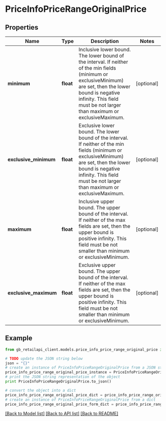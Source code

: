 # PriceInfoPriceRangeOriginalPrice


## Properties
Name | Type | Description | Notes
------------ | ------------- | ------------- | -------------
**minimum** | **float** | Inclusive lower bound. The lower bound of the interval. If neither of the min fields (minimum or exclusiveMinimum) are set, then the lower bound is negative infinity. This field must be not larger than maximum or exclusiveMaximum. | [optional] 
**exclusive_minimum** | **float** | Exclusive lower bound. The lower bound of the interval. If neither of the min fields (minimum or exclusiveMinimum) are set, then the lower bound is negative infinity. This field must be not larger than maximum or exclusiveMaximum. | [optional] 
**maximum** | **float** | Inclusive upper bound. The upper bound of the interval. If neither of the max fields are set, then the upper bound is positive infinity. This field must be not smaller than minimum or exclusiveMinimum. | [optional] 
**exclusive_maximum** | **float** | Exclusive upper bound. The upper bound of the interval. If neither of the max fields are set, then the upper bound is positive infinity. This field must be not smaller than minimum or exclusiveMinimum. | [optional] 

## Example

```python
from gb_retailapi_client.models.price_info_price_range_original_price import PriceInfoPriceRangeOriginalPrice

# TODO update the JSON string below
json = "{}"
# create an instance of PriceInfoPriceRangeOriginalPrice from a JSON string
price_info_price_range_original_price_instance = PriceInfoPriceRangeOriginalPrice.from_json(json)
# print the JSON string representation of the object
print PriceInfoPriceRangeOriginalPrice.to_json()

# convert the object into a dict
price_info_price_range_original_price_dict = price_info_price_range_original_price_instance.to_dict()
# create an instance of PriceInfoPriceRangeOriginalPrice from a dict
price_info_price_range_original_price_form_dict = price_info_price_range_original_price.from_dict(price_info_price_range_original_price_dict)
```
[[Back to Model list]](../README.md#documentation-for-models) [[Back to API list]](../README.md#documentation-for-api-endpoints) [[Back to README]](../README.md)


